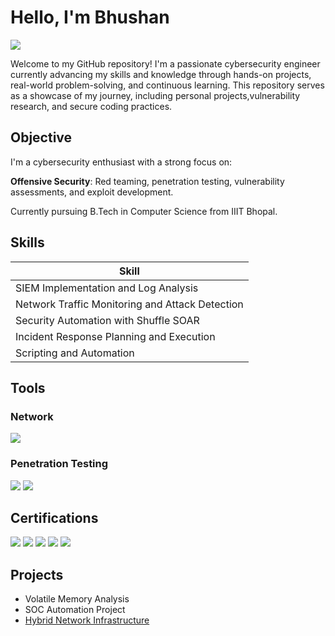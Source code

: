 # Hello, I'm Bhushan
<a href="https://www.linkedin.com/in/bhushan-wayal-81243628a/"><img src="https://img.shields.io/badge/-LinkedIn-0072b1?&style=for-the-badge&logo=linkedin&logoColor=white" /></a>

Welcome to my GitHub repository! I'm a passionate cybersecurity engineer currently advancing my skills and knowledge through hands-on projects, real-world problem-solving, and continuous learning. This repository serves as a showcase of my journey, including personal projects,vulnerability research, and secure coding practices.

## Objective
I'm a cybersecurity enthusiast with a strong focus on:

**Offensive Security**: Red teaming, penetration testing, vulnerability assessments, and exploit development.

Currently pursuing B.Tech in Computer Science from IIIT Bhopal.
## Skills

| Skill                                         |     
|-----------------------------------------------|
| SIEM Implementation and Log Analysis          | 
| Network Traffic Monitoring and Attack Detection |
| Security Automation with Shuffle SOAR         | 
| Incident Response Planning and Execution      |
| Scripting and Automation  |

## Tools

### Network
<div>
    <img src="https://img.shields.io/badge/-Wireshark-1679A7?&style=for-the-badge&logo=Wireshark&logoColor=white" />
</div>

### Penetration Testing
<div>
    <img src="https://www.pngwing.com/en/free-png-xpnbg" />
    <img src="https%3A%2F%2Fwww.angleritech.com%2Ftechnologies%2Fqa-automation-tools%2Fowasp-zap%2F&psig=AOvVaw130nm2n2ui7fHsvN80dMf5&ust=1742446335690000&source=images&cd=vfe&opi=89978449&ved=0CBEQjRxqFwoTCMjK9cyslYwDFQAAAAAdAAAAABAE" />
</div>


## Certifications
<div>
<img src="https://img.shields.io/badge/-Security%2B-FF0000?&style=for-the-badge&logo=CompTIA&logoColor=white" />
<img src="https://img.shields.io/badge/-Network%2B-007ACC?&style=for-the-badge&logo=CompTIA&logoColor=white" />
<img src="https://img.shields.io/badge/-A%2B-4D4D4D?&style=for-the-badge&logo=CompTIA&logoColor=white" />
<img src="https://img.shields.io/badge/-CDSA-006400?&style=for-the-badge&logoColor=white" />
<img src="https://img.shields.io/badge/-CCD-000080?&style=for-the-badge&logoColor=white" />
</div>

## Projects
- Volatile Memory Analysis
- SOC Automation Project
- <a href="https://github.com/wayalbhushan/Cybersecurity-Internship-Project"> Hybrid Network Infrastructure
